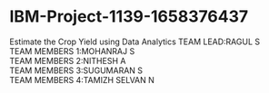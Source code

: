 # IBM-Project-1139-1658376437
Estimate the Crop Yield using Data Analytics
TEAM LEAD:RAGUL S<br/>
TEAM MEMBERS 1:MOHANRAJ S<br/>
TEAM MEMBERS 2:NITHESH A<br/>
TEAM MEMBERS 3:SUGUMARAN S<br/>
TEAM MEMBERS 4:TAMIZH SELVAN N

